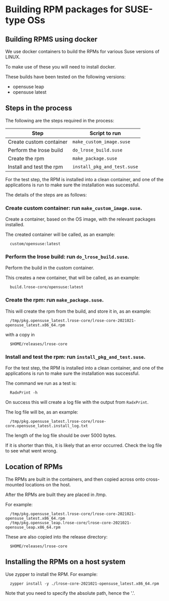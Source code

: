 # Building RPM packages for SUSE-type OSs

## Building RPMS using docker

We use docker containers to build the RPMs for various Suse versions of LINUX.

To make use of these you will need to install docker.

These builds have been tested on the following versions:

  * opensuse leap
  * opensuse latest

## Steps in the process

The following are the steps required in the process:

| Step      | Script to run  |
| --------- | -------------  |
| Create custom container | ```make_custom_image.suse``` |
| Perform the lrose build | ```do_lrose_build.suse``` |
| Create the rpm | ```make_package.suse``` |
| Install and test the rpm | ```install_pkg_and_test.suse``` |

For the test step, the RPM is installed into a clean container, and one of the applications is run to make sure the installation was successful.

The details of the steps are as follows:

### Create custom container: run ```make_custom_image.suse```.

Create a container, based on the OS image, with the relevant packages installed.

The created container will be called, as an example:

```
  custom/opensuse:latest
```

### Perform the lrose build: run ```do_lrose_build.suse```.

Perform the build in the custom container.

This creates a new container, that will be called, as an example:

```
  build.lrose-core/opensuse:latest
```

### Create the rpm: run ```make_package.suse```.

This will create the rpm from the build, and store it in, as an example:

```
  /tmp/pkg.opensuse_latest.lrose-core/lrose-core-2021021-opensuse_latest.x86_64.rpm
```

with a copy in

```
  $HOME/releases/lrose-core
```

### Install and test the rpm: run ```install_pkg_and_test.suse```.

For the test step, the RPM is installed into a clean container, and one of the applications is run to make sure the installation was successful.

The command we run as a test is:

```
  RadxPrint -h
```

On success this will create a log file with the output from ```RadxPrint```.

The log file will be, as an example:

```
  /tmp/pkg.opensuse_latest.lrose-core/lrose-core.opensuse_latest.install_log.txt
```

The length of the log file should be over 5000 bytes.

If it is shorter than this, it is likely that an error occurred. Check the log file to see what went wrong.

## Location of RPMs

The RPMs are built in the containers, and then copied across onto cross-mounted locations on the host.

After the RPMs are built they are placed in /tmp.

For example:

```
  /tmp/pkg.opensuse_latest.lrose-core/lrose-core-2021021-opensuse_latest.x86_64.rpm
  /tmp/pkg.opensuse_leap.lrose-core/lrose-core-2021021-opensuse_leap.x86_64.rpm
```

These are also copied into the release directory:

```
  $HOME/releases/lrose-core
```

## Installing the RPMs on a host system

Use zypper to install the RPM. For example:

```
  zypper install -y ./lrose-core-2021021-opensuse_latest.x86_64.rpm
```

Note that you need to specify the absolute path, hence the '.'.


